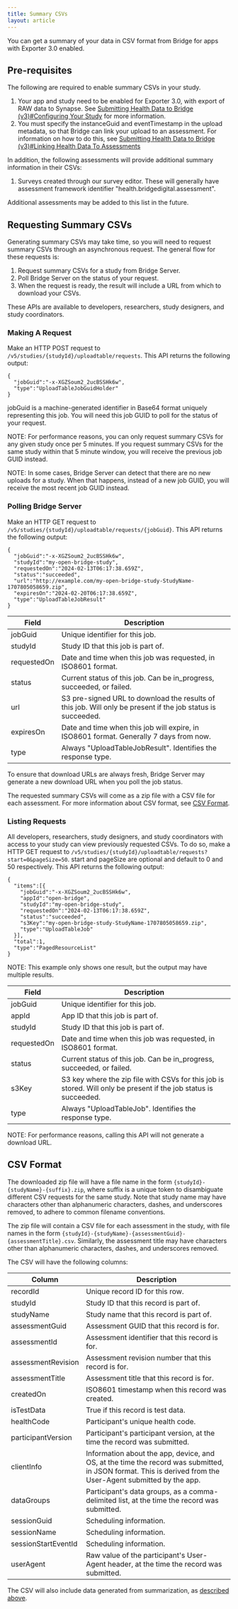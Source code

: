 ```yaml
---
title: Summary CSVs
layout: article
---
```


<div id="toc"></div>

You can get a summary of your data in CSV format from Bridge for apps with Exporter 3.0 enabled.

## Pre-requisites

The following are required to enable summary CSVs in your study.

1. Your app and study need to be enabled for Exporter 3.0, with export of RAW data to Synapse. See [Submitting Health Data to Bridge (v3)#Configuring Your Study](/articles/data/v3/submitting_health_data.html#configuring-your-study) for more information.
2. You must specify the instanceGuid and eventTimestamp in the upload metadata, so that Bridge can link your upload to an assessment. For information on how to do this, see [Submitting Health Data to Bridge (v3)#Linking Health Data To Assessments](/articles/data/v3/submitting_health_data.html#linking-health-data-to-assessments)

In addition, the following assessments will provide additional summary information in their CSVs:

1. Surveys created through our survey editor. These will generally have assessment framework identifier "health.bridgedigital.assessment".

Additional assessments may be added to this list in the future.

## Requesting Summary CSVs

Generating summary CSVs may take time, so you will need to request summary CSVs through an asynchronous request. The general flow for these requests is:

1. Request summary CSVs for a study from Bridge Server.
2. Poll Bridge Server on the status of your request.
3. When the request is ready, the result will include a URL from which to download your CSVs.

These APIs are available to developers, researchers, study designers, and study coordinators.

### Making A Request

Make an HTTP POST request to `/v5/studies/{studyId}/uploadtable/requests`. This API returns the following output:

```
{
  "jobGuid":"-x-XGZSoum2_2ucBSSHk6w",
  "type":"UploadTableJobGuidHolder"
}
```

jobGuid is a machine-generated identifier in Base64 format uniquely representing this job. You will need this job GUID to poll for the status of your request.

NOTE: For performance reasons, you can only request summary CSVs for any given study once per 5 minutes. If you request summary CSVs for the same study within that 5 minute window, you will receive the previous job GUID instead.

NOTE: In some cases, Bridge Server can detect that there are no new uploads for a study. When that happens, instead of a new job GUID, you will receive the most recent job GUID instead.

### Polling Bridge Server

Make an HTTP GET request to `/v5/studies/{studyId}/uploadtable/requests/{jobGuid}`. This API returns the following output:

```
{
  "jobGuid":"-x-XGZSoum2_2ucBSSHk6w",
  "studyId":"my-open-bridge-study",
  "requestedOn":"2024-02-13T06:17:38.659Z",
  "status":"succeeded",
  "url":"http://example.com/my-open-bridge-study-StudyName-1707805058659.zip",
  "expiresOn":"2024-02-20T06:17:38.659Z",
  "type":"UploadTableJobResult"
}
```

|Field|Description|
|---|---|
|jobGuid|Unique identifier for this job.|
|studyId|Study ID that this job is part of.|
|requestedOn|Date and time when this job was requested, in ISO8601 format.|
|status|Current status of this job. Can be in_progress, succeeded, or failed.|
|url|S3 pre-signed URL to download the results of this job. Will only be present if the job status is succeeded.|
|expiresOn|Date and time when this job will expire, in ISO8601 format. Generally 7 days from now.|
|type|Always "UploadTableJobResult". Identifies the response type.|

To ensure that download URLs are always fresh, Bridge Server may generate a new download URL when you poll the job status.

The requested summary CSVs will come as a zip file with a CSV file for each assessment. For more information about CSV format, see [CSV Format](#csv-format).

### Listing Requests

All developers, researchers, study designers, and study coordinators with access to your study can view previously requested CSVs. To do so, make a HTTP GET request to `/v5/studies/{studyId}/uploadtable/requests?start=0&pageSize=50`. start and pageSize are optional and default to 0 and 50 respectively. This API returns the following output:

```
{
  "items":[{
    "jobGuid":"-x-XGZSoum2_2ucBSSHk6w",
    "appId":"open-bridge",
    "studyId":"my-open-bridge-study",
    "requestedOn":"2024-02-13T06:17:38.659Z",
    "status":"succeeded",
    "s3Key":"my-open-bridge-study-StudyName-1707805058659.zip",
    "type":"UploadTableJob"
  }],
  "total":1,
  "type":"PagedResourceList"
}
```

NOTE: This example only shows one result, but the output may have multiple results.

|Field|Description|
|---|---|
|jobGuid|Unique identifier for this job.|
|appId|App ID that this job is part of.|
|studyId|Study ID that this job is part of.|
|requestedOn|Date and time when this job was requested, in ISO8601 format.|
|status|Current status of this job. Can be in_progress, succeeded, or failed.|
|s3Key|S3 key where the zip file with CSVs for this job is stored. Will only be present if the job status is succeeded.|
|type|Always "UploadTableJob". Identifies the response type.|

NOTE: For performance reasons, calling this API will not generate a download URL.

## CSV Format

The downloaded zip file will have a file name in the form `{studyId}-{studyName}-{suffix}.zip`, where suffix is a unique token to disambiguate different CSV requests for the same study. Note that study name may have characters other than alphanumeric characters, dashes, and underscores removed, to adhere to common filename conventions.

The zip file will contain a CSV file for each assessment in the study, with file names in the form `{studyId}-{studyName}-{assessmentGuid}-{assessmentTitle}.csv`. Similarly, the assessment title may have characters other than alphanumeric characters, dashes, and underscores removed.

The CSV will have the following columns:

|Column|Description|
|---|---|
|recordId|Unique record ID for this row.|
|studyId|Study ID that this record is part of.|
|studyName|Study name that this record is part of.|
|assessmentGuid|Assessment GUID that this record is for.|
|assessmentId|Assessment identifier that this record is for.|
|assessmentRevision|Assessment revision number that this record is for.|
|assessmentTitle|Assessment title that this record is for.|
|createdOn|ISO8601 timestamp when this record was created.|
|isTestData|True if this record is test data.|
|healthCode|Participant's unique health code.|
|participantVersion|Participant's participant version, at the time the record was submitted.|
|clientInfo|Information about the app, device, and OS, at the time the record was submitted, in JSON format. This is derived from the User-Agent submitted by the app.|
|dataGroups|Participant's data groups, as a comma-delimited list, at the time the record was submitted.|
|sessionGuid|Scheduling information.|
|sessionName|Scheduling information.|
|sessionStartEventId|Scheduling information.|
|userAgent|Raw value of the participant's User-Agent header, at the time the record was submitted.|

The CSV will also include data generated from summarization, as [described above](#pre-requisites).
